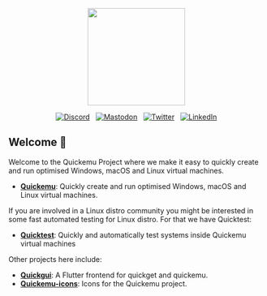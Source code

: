 <p align="center">
  <a href="https://github.com/quickemu-project/quickemu"><img src="https://github.com/quickemu-project/quickemu-icons/blob/main/quickemu.png" width="192" height="192"></a>
</p>
<p align="center">
  &nbsp;<a href="https://wimpysworld.io/discord" target="_blank"><img alt="Discord" src="https://img.shields.io/discord/712850672223125565?style=for-the-badge&logo=discord&logoColor=%23ffffff&label=Discord&labelColor=%234253e8&color=%23e4e2e2"></a>&nbsp;
  &nbsp;<a href="https://fosstodon.org/@wimpy" target="_blank"><img alt="Mastodon" src="https://img.shields.io/badge/Mastodon-6468fa?style=for-the-badge&logo=mastodon&logoColor=%23ffffff"></a>&nbsp;
  &nbsp;<a href="https://twitter.com/m_wimpress" target="_blank"><img alt="Twitter" src="https://img.shields.io/badge/Twitter-303030?style=for-the-badge&logo=x&logoColor=%23ffffff"></a>&nbsp;
  &nbsp;<a href="https://linkedin.com/in/martinwimpress" target="_blank"><img alt="LinkedIn" src="https://img.shields.io/badge/LinkedIn-1667be?style=for-the-badge&logo=linkedin&logoColor=%23ffffff"></a>&nbsp;
</p>

## Welcome 👋

Welcome to the Quickemu Project where we make it easy to quickly create and run optimised Windows, macOS and Linux virtual machines.

- [**Quickemu**](https://github.com/quickemu-project/quickemu): Quickly create and run optimised Windows, macOS and Linux virtual machines.

If you are involved in a Linux distro community you might be interested in some fast automated testing for Linux distro. For that we have Quicktest:

- [**Quicktest**](https://github.com/quickemu-project/quicktest): Quickly and automatically test systems inside Quickemu virtual machines

Other projects here include:

- [**Quickgui**](https://github.com/quickemu-project/quickgui): A Flutter frontend for quickget and quickemu.
- [**Quickemu-icons**](https://github.com/quickemu-project/quickemu-icons): Icons for the Quickemu project.
